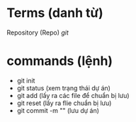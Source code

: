 # Terms (danh từ)

Repository (Repo) *git*

# commands (lệnh)
- git init
- git status (xem trạng thái dự án)
- git add (lấy ra các file để chuẩn bị lưu)
- git reset (lấy ra flie chuẩn bị lưu)
- git commit -m "" (lưu dự án)
